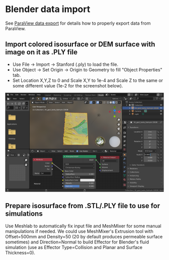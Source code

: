 # Blender data import

See [ParaView data export](https://github.com/mobigroup/ParaView-Blender/tree/master/export) for details how to properly export data from ParaView.

## Import colored isosurface or DEM surface with image on it as .PLY file

* Use File -> Import -> Stanford (.ply) to load the file.
* Use Object -> Set Origin -> Origin to Geometry to fill "Object Properties" tab.
* Set Location X,Y,Z to 0 and Scale X,Y to 1e-4 and Scale Z to the same or some different value (1e-2 for the screenshot below).

![](Blender_import_ply.png)

## Prepare isosurface from .STL/.PLY file to use for simulations

Use Meshlab to automatically fix input file and MeshMixer for some manual manipulations if needed. We could use MeshMixer's Extrusion tool with Offset=500mm and Density=50 (20 by default produces permeable surface sometimes) and Direction=Normal to build Effector for Blender's fluid simulation (use as Effector Type=Collision and Planar and Surface Thickness=0).


